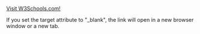 

<!DOCTYPE html>
<html>
<body>

<a href="https://www.w3schools.com" target="_blank">Visit W3Schools.com!</a> 

<p>If you set the target attribute to "_blank", the link will open in a new browser window or a new tab.</p>

</body>
</html>



